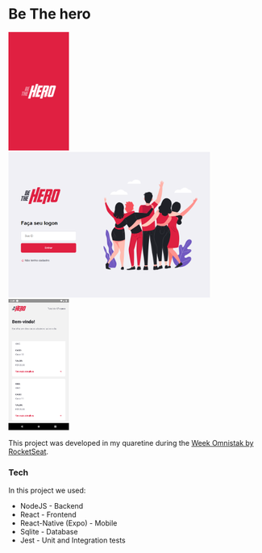 # Be The hero

<img src="mobile/assets/splash.png" width="120">
<img src="web.png" width="400">
<img src="mobile.png" width="120">

This project was developed in my quaretine during the [Week Omnistak by RocketSeat](https://rocketseat.com.br/week/aulas/11.0).

### Tech

In this project we used:

* NodeJS - Backend
* React - Frontend
* React-Native (Expo) - Mobile
* Sqlite - Database
* Jest - Unit and Integration tests
